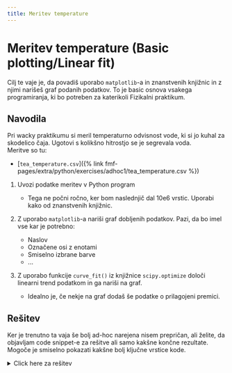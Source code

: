```yaml
---
title: Meritev temperature
---
```

# Meritev temperature (Basic plotting/Linear fit)
Cilj te vaje je, da povadiš uporabo `matplotlib`-a in znanstvenih knjižnic in z njimi narišeš graf podanih podatkov. To je basic osnova vsakega programiranja, ki bo potreben za katerikoli Fizikalni praktikum.

## Navodila
Pri wacky praktikumu si meril temperaturno odvisnost vode, ki si jo kuhal za skodelico čaja. Ugotovi s kolikšno hitrostjo se je segrevala voda.  
Meritve so tu:

* [`tea_temperature.csv`]({% link fmf-pages/extra/python/exercises/adhoc1/tea_temperature.csv %})

1. Uvozi podatke meritev v Python program  
    * Tega ne počni ročno, ker bom naslednjič dal 10e6 vrstic. Uporabi kako od znanstvenih knjižnic.

2. Z uporabo `matplotlib`-a nariši graf dobljenih podatkov. Pazi, da bo imel vse kar je potrebno: 
    * Naslov
    * Označene osi z enotami
    * Smiselno izbrane barve
    * ...

3. Z uporabo funkcije `curve_fit()` iz knjižnice `scipy.optimize` določi linearni trend podatkom in ga nariši na graf.  
    * Idealno je, če nekje na graf dodaš še podatke o prilagojeni premici.

## Rešitev
Ker je trenutno ta vaja še bolj ad-hoc narejena nisem prepričan, ali želite, da objavljam code snippet-e za rešitve ali samo kakšne končne rezultate. Mogoče je smiselno pokazati kakšne bolj ključne vrstice kode.

<details>
  <summary>Click here za rešitev</summary>
  Hitrost segrevanja vode ugotovimo iz strmine prilagojenega linearnega trenda. Ta v našem primeru znaša:

```python
k = 2 # K/s
```
</details>